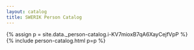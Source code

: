 ```yaml
---
layout: catalog
title: SWERIK Person Catalog
---
```

{% assign p = site.data._person-catalog.i-KV7mioxB7qA6XayCejfVpP %}
{% include person-catalog.html p=p %}

